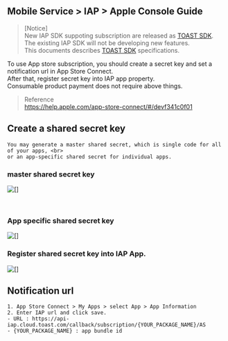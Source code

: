 ## Mobile Service > IAP > Apple Console Guide

> [Notice]<br>
> New IAP SDK suppoting subscription are released as [TOAST SDK](http://docs.toast.com/ko/TOAST/ko/toast-sdk/overview/).<br>
> The existing IAP SDK will not be developing new features.<br>
> This documents describes [TOAST SDK](http://docs.toast.com/ko/TOAST/ko/toast-sdk/overview/) specifications.


To use App store subscription, you should create a secret key and set a notification url in App Store Connect.<br>
After that, register secret key into IAP app property.<br>
Consumable product payment does not require above things.<br>



> Reference<br>
> https://help.apple.com/app-store-connect/#/devf341c0f01

## Create a shared secret key
```
You may generate a master shared secret, which is single code for all of your apps, <br>
or an app-specific shared secret for individual apps. 
```

### master shared secret key

![[]](http://static.toastoven.net/prod_gamebase/StoreConsoleGuide/iap-console-apple-shared-key-1.png)

<br>

### App specific shared secret key

![[]](http://static.toastoven.net/prod_gamebase/StoreConsoleGuide/iap-console-apple-shared-key-2.png)


### Register shared secret key into IAP App.
![[]](http://static.toastoven.net/prod_gamebase/StoreConsoleGuide/iap-console-apple-edit.png)



## Notification url
```
1. App Store Connect > My Apps > select App > App Information 
2. Enter IAP url and click save.
- URL : https://api-iap.cloud.toast.com/callback/subscription/{YOUR_PACKAGE_NAME}/AS
- {YOUR_PACKAGE_NAME} : app bundle id
```


